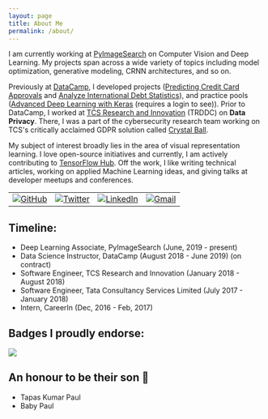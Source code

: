 ```yaml
---
layout: page
title: About Me
permalink: /about/
---
```

I am currently working at [PyImageSearch](https://www.pyimagesearch.com/) on Computer Vision and Deep Learning. My projects span across a wide variety of topics including model optimization, generative modeling, CRNN architectures, and so on.

Previously at [DataCamp](https://www.datacamp.com/), I developed projects ([Predicting Credit Card Approvals](https://www.datacamp.com/projects/558?tap_a=5644-dce66f&tap_s=357540-5b28dd) and [Analyze International Debt Statistics](https://www.datacamp.com/projects/754?tap_a=5644-dce66f&tap_s=357540-5b28dd)), and practice pools ([Advanced Deep Learning with Keras](https://practice.datacamp.com/p/217?tap_a=5644-dce66f&tap_s=357540-5b28dd) (requires a login to see)). Prior to DataCamp, I worked at [TCS Research and Innovation](https://www.tcs.com/research-and-innovation) (TRDDC) on **Data Privacy**. There, I was a part of the cybersecurity research team working on TCS's critically acclaimed GDPR solution called [Crystal Ball](https://www.tcs.com/tcs-recognized-leader-gdpr-services-by-nelsonhall).

My subject of interest broadly lies in the area of visual representation learning. I love open-source initiatives and currently, I am actively contributing to [TensorFlow Hub](https://tfhub.dev/s?publisher=sayakpaul). Off the work, I like writing technical articles, working on applied Machine Learning ideas, and giving talks at developer meetups and conferences.

<table>
  <tr>
      <td><a href="https://github.com/sayakpaul"><img src="https://img.shields.io/github/followers/sayakpaul.svg?label=GitHub&style=social" alt="GitHub"></a></td>
    <td><a href="https://twitter.com/sayakpaul"><img src="https://img.shields.io/twitter/follow/RisingSayak?label=Twitter&style=social" alt="Twitter"></a></td>
    <td><a href="https://www.linkedin.com/in/sayak-paul"><img src="https://img.shields.io/badge/LinkedIn--_.svg?style=social&logo=linkedin" alt="LinkedIn"></a></td>
    <td><a href="mailto:spsayakpaul@gmail.com"><img src="https://img.shields.io/badge/Gmail--_.svg?style=social&logo=gmail" alt="Gmail"></a></td>
  </tr>
</table>

## Timeline:
- Deep Learning Associate, PyImageSearch (June, 2019 - present)
- Data Science Instructor, DataCamp (August 2018 - June 2019) (on contract)
- Software Engineer, TCS Research and Innovation (January 2018 - August 2018)
- Software Engineer, Tata Consultancy Services Limited (July 2017 - January 2018)
- Intern, CareerIn (Dec, 2016 - Feb, 2017) 

## Badges I proudly endorse:

![]({{site.baseurl}}/images/badges.png)

## An honour to be their son 🙂
- Tapas Kumar Paul
- Baby Paul

